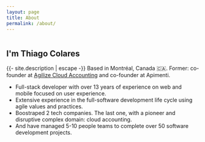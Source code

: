 ```yaml
---
layout: page
title: About
permalink: /about/
---
```


<section class="avatar-container">
    <figure class="profile-avatar"><img src="/assets/img/avatar-thiago-colares.jpg" alt=""></figure>
    <div class="about">
        <h2>I'm Thiago Colares</h2>
        <p>{{- site.description | escape -}} Based in Montréal, Canada 🇨🇦. Former: co-founder at <a
                href="https://www.agilize.com.br/">Agilize Cloud Accounting</a> and co-founder at
            Apimenti.</p>
    </div>
</section>   

* Full-stack developer with over 13 years of experience on web and mobile focused on user experience.
* Extensive experience in the full-software development life cycle using agile values and practices.
* Boostraped 2 tech companies. The last one, with a pioneer and disruptive complex domain: cloud accounting.
* And have managed 5-10 people teams to complete over 50 software development projects.

